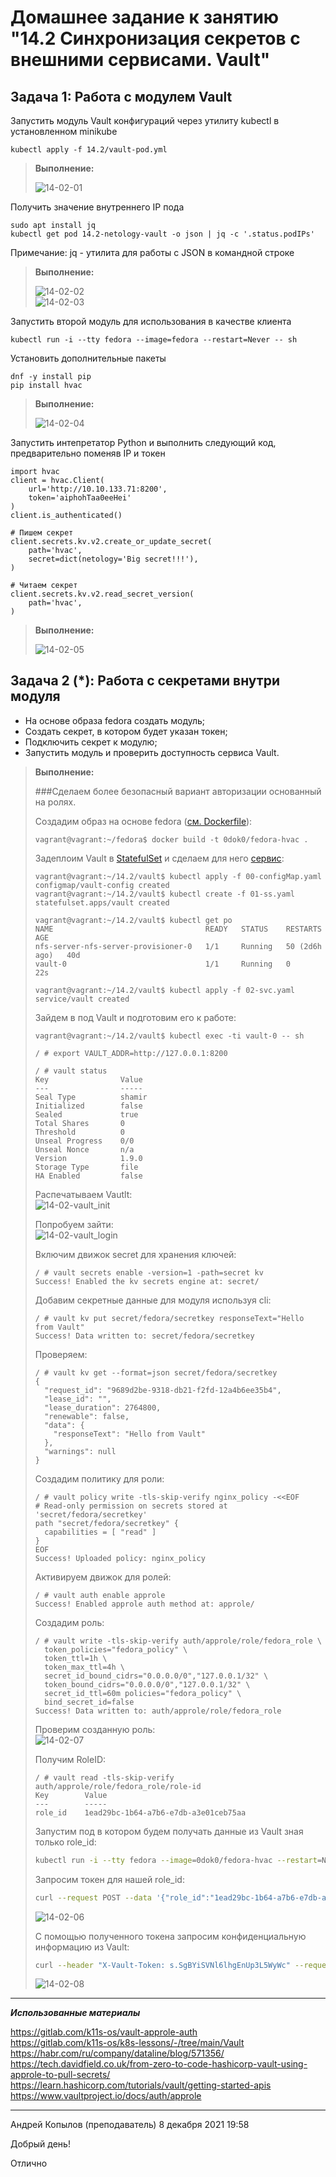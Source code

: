 # Домашнее задание к занятию "14.2 Синхронизация секретов с внешними сервисами. Vault"

## Задача 1: Работа с модулем Vault

Запустить модуль Vault конфигураций через утилиту kubectl в установленном minikube

```
kubectl apply -f 14.2/vault-pod.yml
```

> **Выполнение:**    
> 
> ![14-02-01](./img/1.png)    

Получить значение внутреннего IP пода

```
sudo apt install jq
kubectl get pod 14.2-netology-vault -o json | jq -c '.status.podIPs'
```

Примечание: jq - утилита для работы с JSON в командной строке

> **Выполнение:**    
> 
> ![14-02-02](./img/2.png)   
> ![14-02-03](./img/3.png)   


Запустить второй модуль для использования в качестве клиента

```
kubectl run -i --tty fedora --image=fedora --restart=Never -- sh
```

Установить дополнительные пакеты

```
dnf -y install pip
pip install hvac
```

> **Выполнение:**    
> 
> ![14-02-04](./img/4.png)   

Запустить интепретатор Python и выполнить следующий код, предварительно
поменяв IP и токен

```
import hvac
client = hvac.Client(
    url='http://10.10.133.71:8200',
    token='aiphohTaa0eeHei'
)
client.is_authenticated()

# Пишем секрет
client.secrets.kv.v2.create_or_update_secret(
    path='hvac',
    secret=dict(netology='Big secret!!!'),
)

# Читаем секрет
client.secrets.kv.v2.read_secret_version(
    path='hvac',
)
```

> **Выполнение:**    
> 
> ![14-02-05](./img/5.png) 

## Задача 2 (*): Работа с секретами внутри модуля

* На основе образа fedora создать модуль;
* Создать секрет, в котором будет указан токен;
* Подключить секрет к модулю;
* Запустить модуль и проверить доступность сервиса Vault.

> **Выполнение:**    
> 
> ###Сделаем более безопасный вариант авторизации основанный на ролях.
>
> Создадим образ на основе fedora ([см. Dockerfile](./Dockerfile)):
> ```console
> vagrant@vagrant:~/fedora$ docker build -t 0dok0/fedora-hvac .
> ```
> 
> Задеплоим Vault в [StatefulSet](./vault/01-ss.yaml) и сделаем для него [сервис](./vault/02-svc.yaml):    
> ```console
> vagrant@vagrant:~/14.2/vault$ kubectl apply -f 00-configMap.yaml
> configmap/vault-config created
> vagrant@vagrant:~/14.2/vault$ kubectl create -f 01-ss.yaml
> statefulset.apps/vault created
> 
> vagrant@vagrant:~/14.2/vault$ kubectl get po
> NAME                                  READY   STATUS    RESTARTS        AGE
> nfs-server-nfs-server-provisioner-0   1/1     Running   50 (2d6h ago)   40d
> vault-0                               1/1     Running   0               22s
> 
> vagrant@vagrant:~/14.2/vault$ kubectl apply -f 02-svc.yaml
> service/vault created
> ```
>
> Зайдем в под Vault и подготовим его к работе:
> ```console
> vagrant@vagrant:~/14.2/vault$ kubectl exec -ti vault-0 -- sh
> 
> / # export VAULT_ADDR=http://127.0.0.1:8200
>
> / # vault status
> Key                Value
> ---                -----
> Seal Type          shamir
> Initialized        false
> Sealed             true
> Total Shares       0
> Threshold          0
> Unseal Progress    0/0
> Unseal Nonce       n/a
> Version            1.9.0
> Storage Type       file
> HA Enabled         false
> ```
> 
> Распечатываем Vautlt:    
> ![14-02-vault_init](./img/vault_init.png)
> 
> Попробуем зайти:    
> ![14-02-vault_login](./img/vault_login.png)
> 
> Включим движок secret для хранения ключей:    
> ```console
> / # vault secrets enable -version=1 -path=secret kv
> Success! Enabled the kv secrets engine at: secret/
> ```
> 
> Добавим секретные данные для модуля используя cli:
> ```console
> / # vault kv put secret/fedora/secretkey responseText="Hello from Vault"
> Success! Data written to: secret/fedora/secretkey
> ```
> 
> Проверяем:    
> ```console
> / # vault kv get --format=json secret/fedora/secretkey
> {
>   "request_id": "9689d2be-9318-db21-f2fd-12a4b6ee35b4",
>   "lease_id": "",
>   "lease_duration": 2764800,
>   "renewable": false,
>   "data": {
>     "responseText": "Hello from Vault"
>   },
>   "warnings": null
> }
> ```
> 
> Создадим политику для роли:    
> ```console
> / # vault policy write -tls-skip-verify nginx_policy -<<EOF
> # Read-only permission on secrets stored at 'secret/fedora/secretkey'
> path "secret/fedora/secretkey" {
>   capabilities = [ "read" ]
> }
> EOF
> Success! Uploaded policy: nginx_policy
> ```
> 
> Активируем движок для ролей:
> ```console
> / # vault auth enable approle
> Success! Enabled approle auth method at: approle/
> ```
> 
> Создадим роль:    
> ```console
> / # vault write -tls-skip-verify auth/approle/role/fedora_role \
>   token_policies="fedora_policy" \
>   token_ttl=1h \
>   token_max_ttl=4h \
>   secret_id_bound_cidrs="0.0.0.0/0","127.0.0.1/32" \
>   token_bound_cidrs="0.0.0.0/0","127.0.0.1/32" \
>   secret_id_ttl=60m policies="fedora_policy" \
>   bind_secret_id=false
> Success! Data written to: auth/approle/role/fedora_role
> ```
> 
> Проверим созданную роль:    
> ![14-02-07](./img/7.png) 
> 
> Получим RoleID:    
> ```console
> / # vault read -tls-skip-verify auth/approle/role/fedora_role/role-id
> Key        Value
> ---        -----
> role_id    1ead29bc-1b64-a7b6-e7db-a3e01ceb75aa
> ```
>
> Запустим под в котором будем получать данные из Vault зная только role_id:    
> ```bash
> kubectl run -i --tty fedora --image=0dok0/fedora-hvac --restart=Never
> ```
>
> Запросим токен для нашей role_id:
> ```bash
> curl --request POST --data '{"role_id":"1ead29bc-1b64-a7b6-e7db-a3e01ceb75aa"}' http://vault:8200/v1/auth/approle/login --insecure | jq
> ```
> ![14-02-06](./img/6.png) 
>
> С помощью полученного токена запросим конфиденциальную информацию из Vault:    
> ```bash
> curl --header "X-Vault-Token: s.SgBYiSVNl6lhgEnUp3L5WyWc" --request GET http://vault:8200/v1/secret/fedora/secretkey
>```
> ![14-02-08](./img/8.png) 
>

---

***Использованные материалы***

https://gitlab.com/k11s-os/vault-approle-auth    
https://gitlab.com/k11s-os/k8s-lessons/-/tree/main/Vault    
https://habr.com/ru/company/dataline/blog/571356/    
https://tech.davidfield.co.uk/from-zero-to-code-hashicorp-vault-using-approle-to-pull-secrets/    
https://learn.hashicorp.com/tutorials/vault/getting-started-apis    
https://www.vaultproject.io/docs/auth/approle    

---

Андрей Копылов (преподаватель)
8 декабря 2021 19:58

Добрый день!

Отлично

